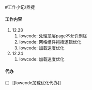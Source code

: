 #工作小记/鼎捷
#### 工作内容
1. 12.23
	1. lowcode: 处理顶层page不允许删除
	2. lowcode: 网格组件拖拽逻辑优化
	3. lowcode: 加载速度优化
2. 12.24
	1. lowcode: 加载速度优化
#### 代办
- [ ] [[lowcode加载优化代办]]